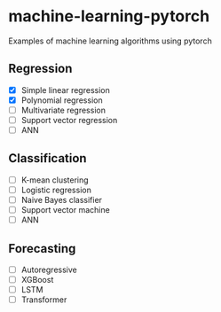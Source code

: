 # machine-learning-pytorch
Examples of machine learning algorithms using pytorch

## Regression
- [X] Simple linear regression
- [X] Polynomial regression
- [ ] Multivariate regression
- [ ] Support vector regression
- [ ] ANN

## Classification
- [ ] K-mean clustering
- [ ] Logistic regression
- [ ] Naive Bayes classifier
- [ ] Support vector machine
- [ ] ANN

## Forecasting
- [ ] Autoregressive
- [ ] XGBoost
- [ ] LSTM
- [ ] Transformer